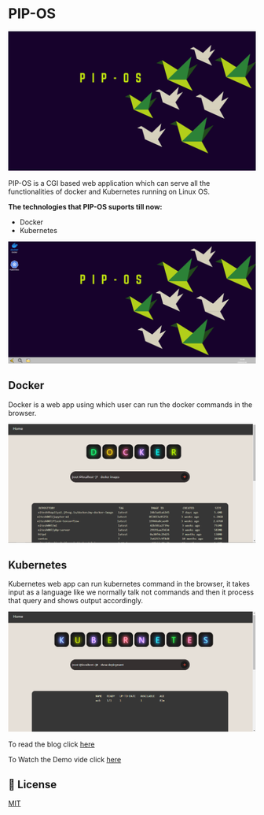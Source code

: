 # PIP-OS

![pipos](https://github.com/Nitesh-thapliyal/PIP-OS-WebAPP/blob/master/src/pipos.png)

PIP-OS is a CGI based web application which can serve all the functionalities of docker and Kubernetes running on Linux OS.

**The technologies that PIP-OS suports till now:**

- Docker
- Kubernetes

![PIP-OS](https://github.com/Nitesh-thapliyal/PIP-OS-WebAPP/blob/master/src/PIP-OS.png)

## Docker

Docker is a web app using which user can run the docker commands in the browser.

![Docker_app](https://github.com/Nitesh-thapliyal/PIP-OS-WebAPP/blob/master/src/Docker_app.png)

## Kubernetes

Kubernetes web app can run kubernetes command in the browser, it takes input as a language like we normally talk not commands and then it process that query and shows output accordingly.

![Kubernetes](https://github.com/Nitesh-thapliyal/PIP-OS-WebAPP/blob/master/src/Kubernetes.png)

To read the blog click [here](https://dev.to/niteshthapliyal/pip-os-webapp-which-is-home-of-technology-3mlo)

To Watch the Demo vide click [here](https://youtu.be/7JYEBBqIxrE)


## 📃 License

[MIT](https://github.com/Nitesh-thapliyal/PIP-OS-WebAPP/blob/master/LICENSE)


